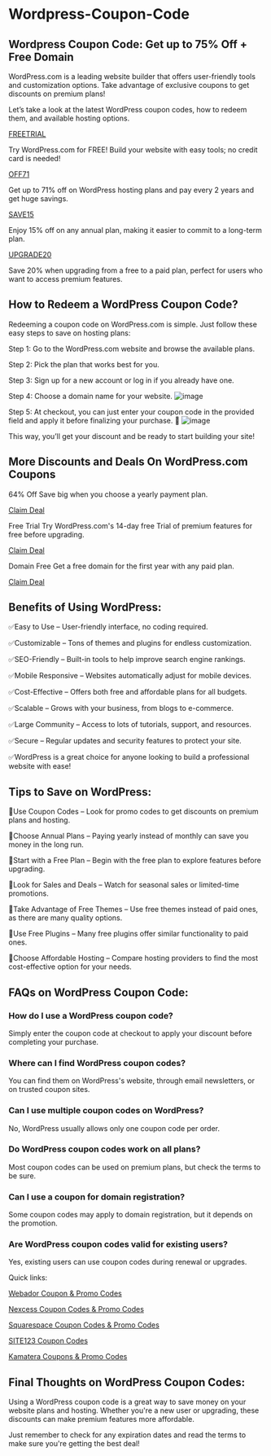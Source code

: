 # Wordpress-Coupon-Code
## Wordpress Coupon Code: Get up to 75% Off + Free Domain

WordPress.com is a leading website builder that offers user-friendly tools and customization options. Take advantage of exclusive coupons to get discounts on premium plans!

Let’s take a look at the latest WordPress coupon codes, how to redeem them, and available hosting options. 

[FREETRIAL](https://www.bytegain.com/Recommended/wordpresscom/)

Try WordPress.com for FREE! Build your website with easy tools; no credit card is needed!

[OFF71](https://www.bytegain.com/Recommended/wordpresscom/)

Get up to 71% off on WordPress hosting plans and pay every 2 years and get huge savings.

[SAVE15](https://www.bytegain.com/Recommended/wordpresscom/)

Enjoy 15% off on any annual plan, making it easier to commit to a long-term plan.

[UPGRADE20](https://www.bytegain.com/Recommended/wordpresscom/)

Save 20% when upgrading from a free to a paid plan, perfect for users who want to access premium features.

## How to Redeem a WordPress Coupon Code?
Redeeming a coupon code on WordPress.com is simple. Just follow these easy steps to save on hosting plans:

Step 1: Go to the WordPress.com website and browse the available plans.

Step 2: Pick the plan that works best for you.

Step 3: Sign up for a new account or log in if you already have one.

Step 4: Choose a domain name for your website.
![image](https://github.com/user-attachments/assets/fdacc935-da9b-4148-94c7-98d5cb2a6286)


Step 5: At checkout, you can just enter your coupon code in the provided field and apply it before finalizing your purchase. 🎉
![image](https://github.com/user-attachments/assets/3d89fb2e-6d95-4ab5-a9f3-53da85bc6b0a)

This way, you’ll get your discount and be ready to start building your site!

## More Discounts and Deals On WordPress.com Coupons

64% Off
Save big when you choose a yearly payment plan.

[Claim Deal](https://www.bytegain.com/Recommended/wordpresscom/)

Free Trial
Try WordPress.com's 14-day free Trial of premium features for free before upgrading.

[Claim Deal](https://www.bytegain.com/Recommended/wordpresscom/)

Domain Free
Get a free domain for the first year with any paid plan.

[Claim Deal](https://www.bytegain.com/Recommended/wordpresscom/)

## Benefits of Using WordPress:

✅Easy to Use – User-friendly interface, no coding required.

✅Customizable – Tons of themes and plugins for endless customization.

✅SEO-Friendly – Built-in tools to help improve search engine rankings.

✅Mobile Responsive – Websites automatically adjust for mobile devices.

✅Cost-Effective – Offers both free and affordable plans for all budgets.

✅Scalable – Grows with your business, from blogs to e-commerce.

✅Large Community – Access to lots of tutorials, support, and resources.

✅Secure – Regular updates and security features to protect your site.

✅WordPress is a great choice for anyone looking to build a professional website with ease!

## Tips to Save on WordPress:

🚀Use Coupon Codes – Look for promo codes to get discounts on premium plans and hosting.

🚀Choose Annual Plans – Paying yearly instead of monthly can save you money in the long run.

🚀Start with a Free Plan – Begin with the free plan to explore features before upgrading.

🚀Look for Sales and Deals – Watch for seasonal sales or limited-time promotions.

🚀Take Advantage of Free Themes – Use free themes instead of paid ones, as there are many quality options.

🚀Use Free Plugins – Many free plugins offer similar functionality to paid ones.

🚀Choose Affordable Hosting – Compare hosting providers to find the most cost-effective option for your needs.

## FAQs on WordPress Coupon Code:

### How do I use a WordPress coupon code?
Simply enter the coupon code at checkout to apply your discount before completing your purchase.

### Where can I find WordPress coupon codes?
You can find them on WordPress's website, through email newsletters, or on trusted coupon sites.

### Can I use multiple coupon codes on WordPress?
No, WordPress usually allows only one coupon code per order.

### Do WordPress coupon codes work on all plans?
Most coupon codes can be used on premium plans, but check the terms to be sure.

### Can I use a coupon for domain registration?
Some coupon codes may apply to domain registration, but it depends on the promotion.

### Are WordPress coupon codes valid for existing users?
Yes, existing users can use coupon codes during renewal or upgrades.

Quick links:

[Webador Coupon & Promo Codes](https://www.affiliatebooster.com/webador-coupon/)

[Nexcess Coupon Codes & Promo Codes](https://www.affiliatebooster.com/nexcess-coupon-codes/)

[Squarespace Coupon Codes & Promo Codes](https://www.affiliatebooster.com/squarespace-coupon/)

[SITE123 Coupon Codes](https://www.affiliatebooster.com/site123-coupon-codes/)

[Kamatera Coupons & Promo Codes](https://www.affiliatebooster.com/kamatera-coupons/)

## Final Thoughts on WordPress Coupon Codes:

Using a WordPress coupon code is a great way to save money on your website plans and hosting. Whether you're a new user or upgrading, these discounts can make premium features more affordable. 

Just remember to check for any expiration dates and read the terms to make sure you're getting the best deal!
